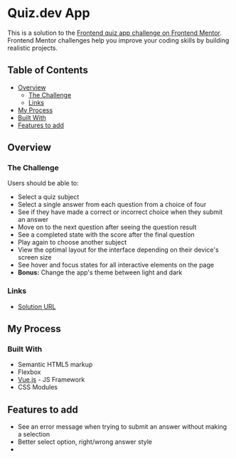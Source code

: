 # Quiz.dev App

This is a solution to the [Frontend quiz app challenge on Frontend Mentor](https://www.frontendmentor.io/challenges/frontend-quiz-app-BE7xkzXQnU). Frontend Mentor challenges help you improve your coding skills by building realistic projects.

## Table of Contents

- [Overview](#overview)
  - [The Challenge](#the-challenge)
  - [Links](#links)
- [My Process](#my-process)
- [Built With](#built-with)
- [Features to add](#features-to-add)

## Overview

### The Challenge

Users should be able to:

- Select a quiz subject
- Select a single answer from each question from a choice of four
- See if they have made a correct or incorrect choice when they submit an answer
- Move on to the next question after seeing the question result
- See a completed state with the score after the final question
- Play again to choose another subject
- View the optimal layout for the interface depending on their device's screen size
- See hover and focus states for all interactive elements on the page
- **Bonus:** Change the app's theme between light and dark

### Links

- [Solution URL](https://github.com/Olatoyan/frontend-quiz-app)

## My Process

### Built With

- Semantic HTML5 markup
- Flexbox
- [Vue.js](https://vuejs.org/) - JS Framework
- CSS Modules

## Features to add

- See an error message when trying to submit an answer without making a selection
- Better select option, right/wrong answer style
- 
